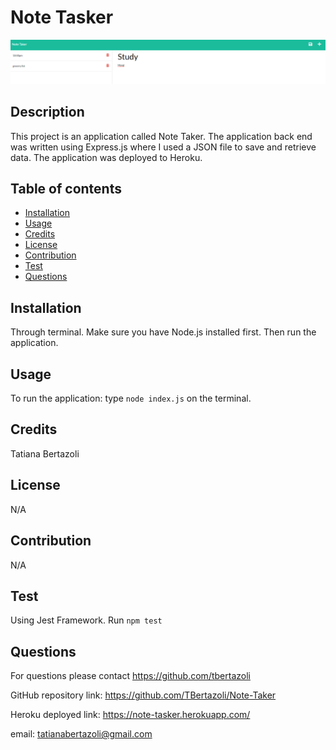    # Note Tasker  

   <img src="assets\images\Screenshot 2022-10-26 230220.png">
    

   ## Description
   This project is an application called Note Taker. The application back end was written using Express.js where I used a JSON file to save and retrieve data. The application was deployed to Heroku. 
    
   ## Table of contents
   - [Installation](#installation)
   - [Usage](#usage)
   - [Credits](#credits)
   - [License](#license)
   - [Contribution](#contribution)
   - [Test](#test)
   - [Questions](#questions)

   ## Installation
   Through terminal. Make sure you have Node.js installed first. Then run the application.
   
   ## Usage
   To run the application: type `node index.js` on the terminal.
   
   ## Credits
   Tatiana Bertazoli
  
   ## License
   N/A    

   ## Contribution
   N/A    
   
   ## Test
   Using Jest Framework. Run `npm test`

   ## Questions
   For questions please contact https://github.com/tbertazoli

   GitHub repository link: https://github.com/TBertazoli/Note-Taker

   Heroku deployed link:  https://note-tasker.herokuapp.com/    
   
   email: tatianabertazoli@gmail.com
    